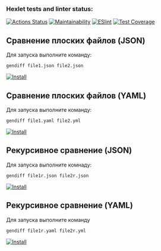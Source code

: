 ### Hexlet tests and linter status:
[![Actions Status](https://github.com/aelnko/frontend-project-lvl2/workflows/hexlet-check/badge.svg)](https://github.com/aelnko/frontend-project-lvl2/actions)
[![Maintainability](https://api.codeclimate.com/v1/badges/1c13612d246a82d15997/maintainability)](https://codeclimate.com/github/aelnko/frontend-project-lvl2/maintainability)
[![ESlint](https://github.com/aelnko/frontend-project-lvl2/actions/workflows/eslint.yml/badge.svg)](https://github.com/aelnko/frontend-project-lvl2/actions/workflows/eslint.yml)
[![Test Coverage](https://api.codeclimate.com/v1/badges/1c13612d246a82d15997/test_coverage)](https://codeclimate.com/github/aelnko/frontend-project-lvl2/test_coverage)
## Сравнение плоских файлов (JSON)
Для запуска выполните команду: 
``` 
gendiff file1.json file2.json
```
[![Install](https://asciinema.org/a/lM9X3cq16i8KRyG4GqbnCzu1e.svg)](https://asciinema.org/a/lM9X3cq16i8KRyG4GqbnCzu1e)
## Сравнение плоских файлов (YAML)
Для запуска выполните команду:
```
gendiff file1.yaml file2.yml
```
[![Install](https://asciinema.org/a/BZ9WweyModYl3wgHSqi86hwQK.svg)](https://asciinema.org/a/BZ9WweyModYl3wgHSqi86hwQK)
## Рекурсивное сравнение (JSON)
Для запуска выполните комнаду:
```
gendiff file1r.json file2r.json
```
[![Install](https://asciinema.org/a/X4oFZkInkoHjd0EErBAjy7L52.svg)](https://asciinema.org/a/X4oFZkInkoHjd0EErBAjy7L52)
## Рекурсивное сравнение (YAML)
Для запуска выполните команду
``` 
gendiff file1r.yaml file2r.yml
```
[![Install](https://asciinema.org/a/DzCntK1mUtQlBnu03VOWqONSD.svg)](https://asciinema.org/a/DzCntK1mUtQlBnu03VOWqONSD)